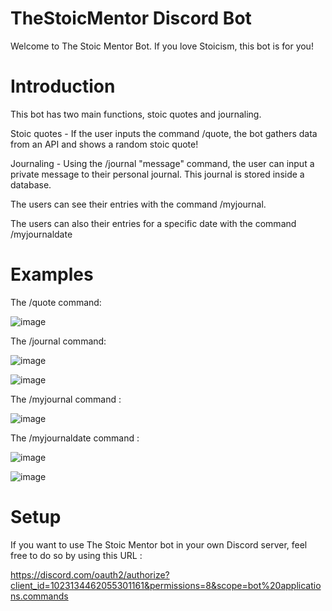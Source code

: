 # TheStoicMentor Discord Bot

Welcome to The Stoic Mentor Bot. If you love Stoicism, this bot is for you!

# Introduction

This bot has two main functions, stoic quotes and journaling.

Stoic quotes - If the user inputs the command /quote, the bot gathers data from an API and shows a random stoic quote!

Journaling - Using the /journal "message" command, the user can input a private message to their personal journal. This journal is stored inside a database.

The users can see their entries with the command /myjournal.

The users can also their entries for a specific date with the command /myjournaldate

# Examples

The /quote command:

![image](https://user-images.githubusercontent.com/113994636/196951072-361298a0-4c93-4e71-b3ee-d488f18fbb79.png)

The /journal command:

![image](https://user-images.githubusercontent.com/113994636/196951239-7f5a238a-d449-4a7a-bb23-b921d261bbfa.png)

![image](https://user-images.githubusercontent.com/113994636/196951300-20b492bf-be28-4533-8f6f-ebbf3aef3398.png)

The /myjournal command :

![image](https://user-images.githubusercontent.com/113994636/196951512-639a2807-6ffe-442a-a316-56d2ffca668d.png)

The /myjournaldate command :

![image](https://user-images.githubusercontent.com/113994636/196951688-ec22ef1a-b039-4915-941d-a8c588bd5df5.png)

![image](https://user-images.githubusercontent.com/113994636/196951758-b028f7d7-7560-4c34-ac6d-857d1ad2a4f7.png)



# Setup

If you want to use The Stoic Mentor bot in your own Discord server, feel free to do so by using this URL :

https://discord.com/oauth2/authorize?client_id=1023134462055301161&permissions=8&scope=bot%20applications.commands
